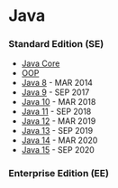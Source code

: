 # Java
### Standard Edition (SE)
* [Java Core](https://github.com/shamy1st/java-core)
* [OOP](https://github.com/shamy1st/oop)
* [Java 8](https://github.com/shamy1st/java-8) - MAR 2014
* [Java 9](https://github.com/shamy1st/java-9) - SEP 2017
* [Java 10](https://github.com/shamy1st/java-10) - MAR 2018
* [Java 11](https://github.com/shamy1st/java-11) - SEP 2018
* [Java 12](https://github.com/shamy1st/java-12) - MAR 2019
* [Java 13](https://github.com/shamy1st/java-13) - SEP 2019
* [Java 14](https://github.com/shamy1st/java-14) - MAR 2020
* [Java 15](https://github.com/shamy1st/java-15) - SEP 2020
### Enterprise Edition (EE)
